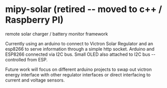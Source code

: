 # mipy-solar (retired -- moved to c++ / Raspberry PI)
remote solar charger / battery monitor framework

Currently using an arduino to connect to Victron Solar Regulator and an esp8266 to serve information through a simple http socket. Arduino and ESP8266 connected via I2C bus. Small OLED also attached to I2C bus -- controlled from ESP.

Future work will focus on different arduino projects to swap out victron energy interface with other regulator interfaces or direct interfacing to current and voltage sensors.
